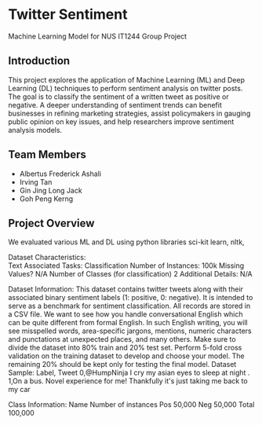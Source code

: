 # Twitter Sentiment
Machine Learning Model for NUS IT1244 Group Project

## Introduction
This project explores the application of Machine Learning (ML) and Deep Learning (DL) techniques to perform sentiment analysis on twitter posts. The goal is to classify the sentiment of a written tweet as positive or negative. A deeper understanding of sentiment trends can benefit businesses in refining marketing strategies, assist policymakers in gauging public opinion on key issues, and help researchers improve sentiment analysis models.

## Team Members
* Albertus Frederick Ashali
* Irving Tan
* Gin Jing Long Jack
* Goh Peng Kerng

## Project Overview
We evaluated various ML and DL using python libraries sci-kit learn, nltk, 


Dataset Characteristics:  
Text
Associated Tasks:
Classification
Number of Instances:
100k
Missing Values?
N/A
Number of Classes 
(for classification)
2
Additional Details:
N/A

Dataset Information:
This dataset contains twitter tweets along with their associated binary sentiment labels (1: positive, 0: negative). It is intended to serve as a benchmark for sentiment classification. All records are stored in a CSV file. We want to see how you handle conversational English which can be quite different from formal English. In such English writing, you will see misspelled words, area-specific jargons, mentions, numeric characters and punctations at unexpected places, and many others.
Make sure to divide the dataset into 80% train and 20% test set. Perform 5-fold cross validation on the training dataset to develop and choose your model. The remaining 20% should be kept only for testing the final model.
Dataset Sample:
Label, Tweet
0,@HumpNinja I cry my asian eyes to sleep at night .
1,On a bus. Novel experience for me! Thankfully it's just taking me back to my car 

Class Information:
Name
Number of instances
Pos
50,000
Neg
50,000
Total
100,000



